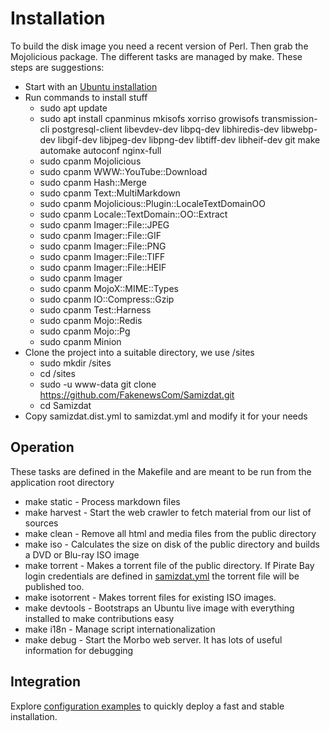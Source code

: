 # Installation

To build the disk image you need a recent version of Perl. Then grab the Mojolicious package.
The different tasks are managed by make. These steps are suggestions:

* Start with an [Ubuntu installation](https://ubuntu.com/download/server)
* Run commands to install stuff
  * sudo apt update
  * sudo apt install cpanminus mkisofs xorriso growisofs transmission-cli postgresql-client libevdev-dev 
  libpq-dev libhiredis-dev libwebp-dev libgif-dev libjpeg-dev libpng-dev libtiff-dev libheif-dev
  git make automake autoconf nginx-full
  * sudo cpanm Mojolicious
  * sudo cpanm WWW::YouTube::Download
  * sudo cpanm Hash::Merge
  * sudo cpanm Text::MultiMarkdown
  * sudo cpanm Mojolicious::Plugin::LocaleTextDomainOO
  * sudo cpanm Locale::TextDomain::OO::Extract
  * sudo cpanm Imager::File::JPEG
  * sudo cpanm Imager::File::GIF
  * sudo cpanm Imager::File::PNG
  * sudo cpanm Imager::File::TIFF
  * sudo cpanm Imager::File::HEIF
  * sudo cpanm Imager
  * sudo cpanm MojoX::MIME::Types
  * sudo cpanm IO::Compress::Gzip
  * sudo cpanm Test::Harness
  * sudo cpanm Mojo::Redis
  * sudo cpanm Mojo::Pg
  * sudo cpanm Minion
* Clone the project into a suitable directory, we use /sites
  * sudo mkdir /sites
  * cd /sites
  * sudo -u www-data git clone https://github.com/FakenewsCom/Samizdat.git
  * cd Samizdat
* Copy samizdat.dist.yml to samizdat.yml and modify it for your needs

## Operation

These tasks are defined in the Makefile and are meant to be run from the application root directory

* make static - Process markdown files
* make harvest - Start the web crawler to fetch material from our list of sources
* make clean - Remove all html and media files from the public directory
* make iso - Calculates the size on disk of the public directory and builds a DVD or Blu-ray ISO image
* make torrent - Makes a torrent file of the public directory. If Pirate Bay login credentials are defined 
in [samizdat.yml](../../../samizdat.yml) the torrent file will be published too.
* make isotorrent - Makes torrent files for existing ISO images.
* make devtools - Bootstraps an Ubuntu live image with everything installed to make contributions easy
* make i18n  - Manage script internationalization
* make debug - Start the Morbo web server. It has lots of useful information for debugging

## Integration

Explore [configuration examples](./etc/) to quickly deploy a fast and stable installation.
